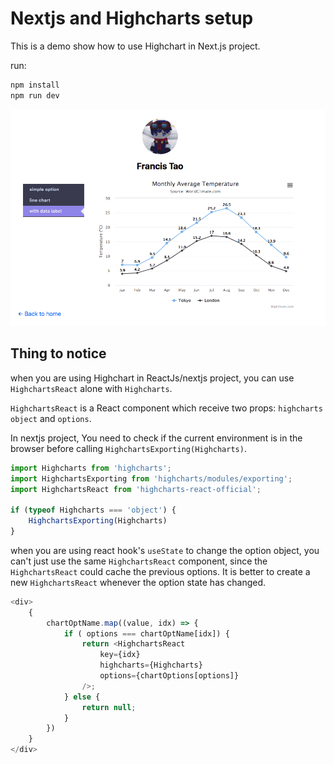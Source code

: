 # Nextjs and Highcharts setup

This is a demo show how to use Highchart in Next.js project.

run:
```javascript
npm install
npm run dev
```

![chart screenshot](1.png)

## Thing to notice

when you are using Highchart in ReactJs/nextjs project, you can use `HighchartsReact` alone with `Highcharts`.

`HighchartsReact` is a React component which receive two props: `highcharts object` and `options`.

In nextjs project, You need to check if the current environment is in the browser before calling `HighchartsExporting(Highcharts)`.

```javascript
import Highcharts from 'highcharts';
import HighchartsExporting from 'highcharts/modules/exporting';
import HighchartsReact from 'highcharts-react-official';

if (typeof Highcharts === 'object') {
    HighchartsExporting(Highcharts)
}
```

when you are using react hook's `useState` to change the option object, you can't just use the same `HighchartsReact` component, since the `HighchartsReact` could cache the previous options.
It is better to create a new `HighchartsReact` whenever the option state has changed.
```javascript
<div>
    {
        chartOptName.map((value, idx) => {
            if ( options === chartOptName[idx]) {
                return <HighchartsReact
                    key={idx}
                    highcharts={Highcharts}
                    options={chartOptions[options]}
                />;
            } else {
                return null;
            }
        })
    }
</div>
```